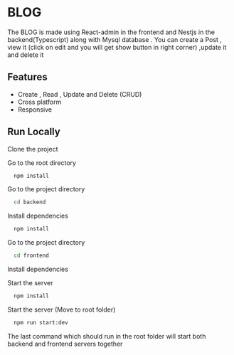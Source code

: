 # BLOG

The BLOG is made using React-admin in the frontend and Nestjs in the backend(Typescript) along with Mysql database .
You can create a Post , view it (click on edit and you will get show button in right corner) ,update it and delete it

## Features

- Create , Read , Update and Delete (CRUD)
- Cross platform
- Responsive

## Run Locally

Clone the project

Go to the root directory

```bash
  npm install
```

Go to the project directory

```bash
  cd backend
```

Install dependencies

```bash
  npm install
```

Go to the project directory

```bash
  cd frontend
```

Install dependencies

Start the server

```bash
  npm install
```

Start the server (Move to root folder)

```bash
  npm run start:dev
```

The last command which should run in the root folder will start both backend and frontend servers together
